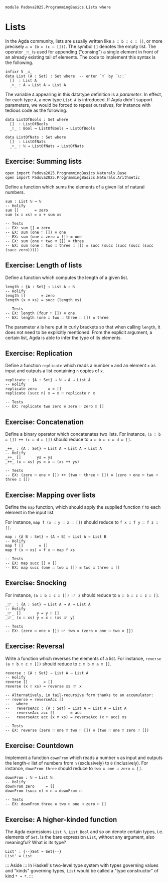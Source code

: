 ```
module Padova2025.ProgrammingBasics.Lists where
```

# Lists

In the Agda community, lists are usually written like `a ∷ b ∷ c ∷ []`, or more
precisely `a ∷ (b ∷ (c ∷ []))`. The symbol `[]` denotes the empty list. The
operator `_∷_` is used for appending ("consing") a single element in front of
an already existing tail of elements. The code to implement this syntax is the
following.

```
infixr 5 _∷_
data List (A : Set) : Set where  -- enter `∷` by `\::`
  []  : List A
  _∷_ : A → List A → List A
```

The variable `A` appearing in this datatype definition is a *parameter*. In
effect, for each type `A`, a new type `List A` is introduced. If Agda didn't
support parameters, we would be forced to repeat ourselves, for instance with
tedious code as the following.

```code
data ListOfBools : Set where
  []  : ListOfBools
  _∷_ : Bool → ListOfBools → ListOfBools

data ListOfNats : Set where
  []  : ListOfNats
  _∷_ : ℕ → ListOfNats → ListOfNats
```


## Exercise: Summing lists

```
open import Padova2025.ProgrammingBasics.Naturals.Base
open import Padova2025.ProgrammingBasics.Naturals.Arithmetic
```

Define a function which sums the elements of a given list of natural numbers.

```
sum : List ℕ → ℕ
-- Holify
sum []       = zero
sum (x ∷ xs) = x + sum xs

-- Tests
-- EX: sum [] ≡ zero
-- EX: sum (one ∷ []) ≡ one
-- EX: sum (one ∷ zero ∷ []) ≡ one
-- EX: sum (one ∷ two ∷ []) ≡ three
-- EX: sum (one ∷ two ∷ three ∷ []) ≡ succ (succ (succ (succ (succ (succ zero)))))
```


## Exercise: Length of lists

Define a function which computes the length of a given list.

```
length : {A : Set} → List A → ℕ
-- Holify
length []       = zero
length (x ∷ xs) = succ (length xs)

-- Tests
-- EX: length (four ∷ []) ≡ one
-- EX: length (one ∷ two ∷ three ∷ []) ≡ three
```

The parameter `A` is here put in curly brackets so that when calling `length`,
it does not need to be explicitly mentioned: From the explicit argument, a
certain list, Agda is able to infer the type of its elements.


## Exercise: Replication

Define a function `replicate` which reads a number `n` and an element `x` as
input and outputs a list containing `n` copies of `x`.

```
replicate : {A : Set} → ℕ → A → List A
-- Holify
replicate zero     x = []
replicate (succ n) x = x ∷ replicate n x

-- Tests
-- EX: replicate two zero ≡ zero ∷ zero ∷ []
```


## Exercise: Concatenation

Define a binary operator which concatenates two lists. For instance,
`(a ∷ b ∷ []) ++ (c ∷ d ∷ [])` should reduce to `a ∷ b ∷ c ∷ d ∷ []`.

```
_++_ : {A : Set} → List A → List A → List A
-- Holify
_++_ []       ys = ys
_++_ (x ∷ xs) ys = x ∷ (xs ++ ys)

-- Tests
-- EX: (zero ∷ one ∷ []) ++ (two ∷ three ∷ []) ≡ (zero ∷ one ∷ two ∷ three ∷ [])
```


## Exercise: Mapping over lists

Define the `map` function, which should apply the supplied function `f` to each
element in the input list.

For instance, `map f (x ∷ y ∷ z ∷ [])` should reduce to `f x ∷ f y ∷ f z ∷ []`.

```
map : {A B : Set} → (A → B) → List A → List B
-- Holify
map f []       = []
map f (x ∷ xs) = f x ∷ map f xs

-- Tests
-- EX: map succ [] ≡ []
-- EX: map succ (one ∷ two ∷ []) ≡ two ∷ three ∷ []
```


## Exercise: Snocking

For instance, `(a ∷ b ∷ c ∷ []) ∷ʳ z` should reduce to `a ∷ b ∷ c ∷ z ∷ []`.

```
_∷ʳ_ : {A : Set} → List A → A → List A
-- Holify
_∷ʳ_ []       y = y ∷ []
_∷ʳ_ (x ∷ xs) y = x ∷ (xs ∷ʳ y)

-- Tests
-- EX: (zero ∷ one ∷ []) ∷ʳ two ≡ (zero ∷ one ∷ two ∷ [])
```


## Exercise: Reversal

Write a function which reverses the elements of a list. For instance, `reverse
(a ∷ b ∷ c ∷ [])` should reduce to `c ∷ b ∷ a ∷ []`.

```
reverse : {A : Set} → List A → List A
-- Holify
reverse []       = []
reverse (x ∷ xs) = reverse xs ∷ʳ x

-- Alternatively, in tail-recursive form thanks to an accumulator:
-- reverse = reverseAcc []
--   where
--   reverseAcc : {A : Set} → List A → List A → List A
--   reverseAcc acc []       = acc
--   reverseAcc acc (x ∷ xs) = reverseAcc (x ∷ acc) xs

-- Tests
-- EX: reverse (zero ∷ one ∷ two ∷ []) ≡ (two ∷ one ∷ zero ∷ [])
```


## Exercise: Countdown

Implement a function `downFrom` which reads a number `n` as input and outputs the length-`n` list
of numbers from `n` (exclusively) to `0` (inclusively). For instance, `downFrom three` should
reduce to `two ∷ one ∷ zero ∷ []`.

```
downFrom : ℕ → List ℕ
-- Holify
downFrom zero     = []
downFrom (succ n) = n ∷ downFrom n

-- Tests
-- EX: downFrom three ≡ two ∷ one ∷ zero ∷ []
```


## Exercise: A higher-kinded function

The Agda expressions `List ℕ`, `List Bool` and so on denote certain types, i.e.
elements of `Set`. Is the bare expression `List`, without any argument, also
meaningful? What is its type?

```
List' : {--}Set → Set{--}
List' = List
```

::: Aside :::
In Haskell's two-level type system with types governing values and "kinds"
governing types, `List` would be called a "type constructor" of kind `* → *`.
:::
